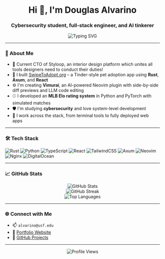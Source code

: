 <h1 align="center">Hi 👋, I'm Douglas Alvarino</h1>
<h3 align="center">Cybersecurity student, full-stack engineer, and AI tinkerer</h3>

<p align="center">
  <img src="https://readme-typing-svg.demolab.com?font=Fira+Code&weight=600&size=22&pause=1000&center=true&vCenter=true&width=435&lines=Building+Rust+%2B+React+Apps;Neovim+Plugin+Dev+%F0%9F%91%93;AI%2C+ML%2C+LLMs+%E2%9A%A1;Elo+rating+systems+%E2%9A%BE;Tinkering+with+cool+tech" alt="Typing SVG" />
</p>

---

### 🧠 About Me

- 🚀 Current CTO of Styloop, an interior design platform which unites all tools designers need to conduct their duties! 
- 🚀 I built [SwipeToAdopt.org](https://swipetoadopt.org) – a Tinder-style pet adoption app using **Rust**, **Axum**, and **React**
- ⚙️ I'm creating **Vimurai**, an AI-powered Neovim plugin with side-by-side diff previews and LLM code editing
- ⚾ I developed an **MLB Elo rating system** in Python and PyTorch with simulated matches
- 🛡️ I'm studying **cybersecurity** and love system-level development
- 🧰 I work across the stack, from terminal tools to fully deployed web apps

---

### 🛠️ Tech Stack

![Rust](https://img.shields.io/badge/Rust-%23000000.svg?style=flat&logo=rust&logoColor=white)
![Python](https://img.shields.io/badge/Python-3670A0?style=flat&logo=python&logoColor=white)
![TypeScript](https://img.shields.io/badge/TypeScript-3178C6?style=flat&logo=typescript&logoColor=white)
![React](https://img.shields.io/badge/React-20232A?style=flat&logo=react&logoColor=61DAFB)
![TailwindCSS](https://img.shields.io/badge/TailwindCSS-06B6D4?style=flat&logo=tailwindcss&logoColor=white)
![Axum](https://img.shields.io/badge/Axum-Rust-red?style=flat)
![Neovim](https://img.shields.io/badge/Neovim-57A143?style=flat&logo=neovim&logoColor=white)
![Nginx](https://img.shields.io/badge/Nginx-009639?style=flat&logo=nginx&logoColor=white)
![DigitalOcean](https://img.shields.io/badge/DigitalOcean-0080FF?style=flat&logo=digitalocean&logoColor=white)

---

### 📈 GitHub Stats

<p align="center">
  <img src="https://github-readme-stats-omega-nine-40.vercel.app/api?username=AspireVenom&count_private=true&show_icons=true&theme=transparent&hide_border=true&force_rank=A%2B&rank_percentile=1&v=6" alt="GitHub Stats" />
  <br/>
  <img src="https://github-readme-streak-stats.herokuapp.com?user=AspireVenom&theme=transparent" alt="GitHub Streak" />
  <br/>
  <img src="https://github-readme-stats-omega-nine-40.vercel.app/api/top-langs?username=AspireVenom&layout=donut-vertical&theme=transparent&hide=html&hide_border=true&v=1" alt="Top Languages" />
</p>

---

### 🌐 Connect with Me

- 📫 `alvarino@usf.edu`
- 💼 [Portfolio Website](https://www.dalvarino.net)
- 🐙 [GitHub Projects](https://github.com/AspireVenom)

--- 

<p align="center">
  <img src="https://komarev.com/ghpvc/?username=AspireVenom&label=Profile%20views&color=0e75b6&style=flat" alt="Profile Views" />
</p>
